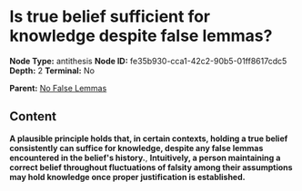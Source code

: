 # Is true belief sufficient for knowledge despite false lemmas?

**Node Type:** antithesis
**Node ID:** fe35b930-cca1-42c2-90b5-01ff8617cdc5
**Depth:** 2
**Terminal:** No

**Parent:** [No False Lemmas](no-false-lemmas.md)

## Content

**A plausible principle holds that, in certain contexts, holding a true belief consistently can suffice for knowledge, despite any false lemmas encountered in the belief's history.**, **Intuitively, a person maintaining a correct belief throughout fluctuations of falsity among their assumptions may hold knowledge once proper justification is established.**

